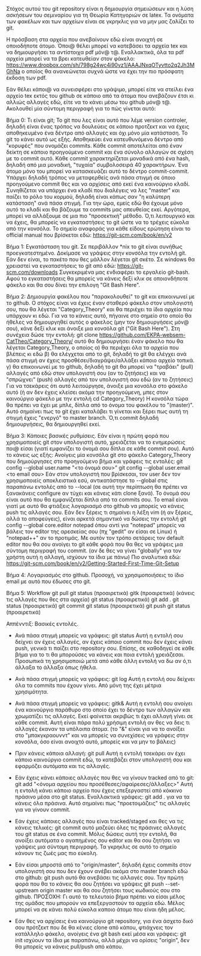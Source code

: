 Στόχος αυτού του git repository είναι η δημιουργία σημειώσεων και η λύση ασκήσεων του σεμιναρίου για τη Θεωρία Κατηγοριών σε latex. Τα ονόματα των φακέλων και των αρχείων είναι σε γκρηκλις για να μην μας ζαλίζει το git.

Η πρόσβαση στα αρχεία που ανεβαίνουν εδώ είναι ανοιχτή σε οποιοδήποτε άτομο. Όποι@ θέλει μπορεί να κατεβάσει τα αρχεία tex και να δημιουργήσει τα αντίστοιχα pdf μόν@ τ@. Εναλλακτικά, όλα τα pdf αρχεία μπορεί να τα βρει κατευθείαν στον φάκελο:
https://www.dropbox.com/sh/798g24wc4i90vz1/AAAJNxqOTyvtto2q2Jh3MGhNa
ο οποίος θα ανανεώνεται συχνά ώστε να έχει την πιο πρόσφατη έκδοση των pdf.

Εάν θέλει κάποι@ να συνεισφέρει στο γράψιμο, μπορεί είτε να στείλει ένα αρχείο tex εκτός του github σε κάποιο από τα άτομα που ανεβάζουν έτσι κι αλλιώς αλλαγές εδώ, είτε να το κάνει μέσω του github μόν@ τ@. Ακολουθεί μία σύντομη περιγραφή για το πώς γίνεται αυτό:

Βήμα 0: Τι είναι git;
Το git που λες είναι αυτό που λέμε version controler, δηλαδή είναι ένας τρόπος να δουλεύεις σε κάποιο προτζεκτ και να έχεις αποθηκευμένο ένα δέντρο από αλλαγές και όχι μόνο μία κατάσταση. Το git το κάνει αυτό ως εξής. Αποθηκεύει ένα κατευθυνόμενο δέντρο από "κορυφές" που ονομάζει commits. Κάθε commit αποτελείται από έναν δείκτη σε κάποιο προηγούμενο commit και ένα σύνολο αλλαγών σε σχέση με το commit αυτό. Κάθε commit χαρακτηρίζεται μοναδικά από ένα hash, δηλαδή από μια μοναδική, "τυχαία" συμβολοσειρά 40 χαρακτήρων. Ένα άτομο μόνο του μπορεί να κατασκευάζει αυτό το δέντρο commit-commit. Υπάρχει δηλαδή τρόπος να μεταφερθείς ανά πάσα στιγμή σε όποιο προηγούμενο commit θες και να αρχίσεις από εκεί ένα καινούργιο κλαδί. Συνηθίζεται να υπάρχει ένα κλαδί που διαλέγεις να λες "master" και παίζει το ρόλο του κορμού, δηλαδή είναι κάπως σαν "η καλύτερη κατάσταση" ανά πάσα στιγμή. Για την ώρα, εμείς εδώ θα έχουμε μόνο αυτό το κλαδί και θα βάζουμε τα commits μας απευθείας εκεί. Αργότερα, μπορεί να αλλάξουμε σε μια πιο "προσεκτική" μέθοδο. Ό,τι λειτουργικό και να έχεις, θα μπορείς να εγκαταστήσεις το git ώστε να το τρέχεις εύκολα από την κονσόλα.
Το σημείο αναφοράς για κάθε είδους ερώτηση είναι το official manual που βρίσκεται εδώ: https://git-scm.com/book/en/v2

Βήμα 1: Εγκατάσταση του git.
Σε περιβάλλον *nix το git είναι συνήθως προεγκατεστημένο. Δοκίμασε να γράψεις στην κονσόλα την εντολή git. Εάν δεν είναι, το πακέτο που θες μάλλον λέγεται git σκέτο.
Σε windows θα χρειαστεί να εγκαταστήσεις το git από εδώ:
https://git-scm.com/downloads
Συγκεκριμένα μας ενδιαφέρει το εργαλείο git-bash. Αφού το εγκαταστήσεις θα μπορείς να κάνεις δεξί κλικ σε οποιονδήποτε φάκελο και θα σου δίνει την επιλογη "Git Bash Here".

Βήμα 2: Δημιουργία φακέλου που "παρακολουθεί" το git και επικοινωνεί με το github.
Ο στόχος είναι να έχεις έναν σταθερό φάκελο στον υπολογιστή σου, που θα λέγεται "Category_Theory" και θα περιέχει τα ίδια αρχεία που υπάρχουν κι εδώ. Για να το κάνεις αυτό, πήγαινε στο σημείο στο οποίο θα ήθελες να δημιουργηθεί αυτός ο φάκελος (μην τον δημιουργήσεις μόν@ σου), κάνε δεξί κλικ και άνοιξε μια κονσόλα git ("Git Bash Here"). Στη συνέχεια δώσε την εντολή:
git clone https://github.com/EKPA-websem-CatTheo/Category_Theory/
αυτό θα δημιουργήσει έναν φάκελο που θα λέγεται Category_Theory, ο οποίος
α) θα περιέχει όλα τα αρχεία που βλέπεις κι εδώ
β) θα ελέγχεται από το git, δηλαδή το git θα ελέγχει ανά πάσα στιγμή αν έχεις προσθέσει/διαγράψει/αλλάξει κάποιο αρχείο τοπικά.
γ) θα επικοινωνεί με το github, δηλαδή το git θα μπορεί να "τραβάει" (pull) αλλαγές από εδώ στον υπολογιστή σου (αν το ζητήσεις) και να "σπρώχνει" (push) αλλαγές από τον υπολογιστή σου εδώ (αν το ζητήσεις)
Για να τσεκάρεις ότι αυτό λειτούργησε, άνοιξε μια κονσόλα στο φάκελο αυτό (ή αν δεν έχεις κλείσει ακόμα την προηγούμενη, μπες στον καινούργιο φάκελο με την εντολή cd Category_Theory)
Η κονσόλα τώρα θα πρέπει να έχει με μπλε, δίπλα από το όνομα του φακέλου το "(master)". Αυτό σημαίνει πως το git έχει καταλάβει τι γίνεται και ξέρει πως αυτή τη στιγμή έχεις "ενεργό" το master branch. Ό,τι commit δηλαδή δημιουργήσεις, θα δημιουργηθεί εκεί.

Βήμα 3: Κάποιες βασικές ρυθμίσεις.
Εάν είναι η πρώτη φορά που χρησιμοποιείς git στον υπολογιστή αυτό, χρειάζεται να το ενημερώσεις ποι@ είσαι (γιατί εμφανίζει το όνομά σου δίπλα σε κάθε commit σου). Αυτό το κάνεις ως εξής:
Ανοίγεις μία κονσόλα git στο φάκελο Category_Theory που δημιούργησες στο προηγούμενο βήμα και γράφεις τις εντολές:
git config --global user.name "<το όνομά σου>"
git config --global user.email <το email σου>
Εάν στον υπολογιστή που βρίσκεσαι, τον user δεν τον χρησιμοποιείς αποκλειστικά εσύ, αντικατάστησε το --global στις παραπάνω εντολές από το --local (σε αυτή την περίπτωση θα πρέπει να ξανακάνεις configure αν τύχει και κάνεις κάτι clone ξανά).
Το όνομά σου είναι αυτό που θα εμφανίζεται δίπλα από τα commits σου. Το email είναι γιατί με αυτό θα φτιάξεις λογαριασμό στο github να μπορείς να κάνεις push τις αλλαγές σου.
Εάν δεν ξέρεις τι σημαίνει η λέξη vim (ή αν ξέρεις, αλλά το αποφεύγεις), είναι αρκετά σημαντικό να δώσεις την εντολή
git config --global core.editor notepad
όπου αντί για "notepad" μπορείς να βάλεις τον editor της αρεσκείας σου (πχ "gedit" αν είσαι σε Linux) ή "notepad++" αν το προτιμάς. Με αυτόν τον τρόπο σετάρεις τον default editor που θα σου ανοίγει το git κάθε φορά που θα θες να γράψεις μια σύντομη περιγραφή του commit. (αν δε θες να γίνει "globally" για τον χρήστη αυτή η αλλαγή, ισχύουν τα ίδια με πάνω)
Πιο αναλυτικά εδώ: https://git-scm.com/book/en/v2/Getting-Started-First-Time-Git-Setup

Βήμα 4: Λογαριασμός στο github.
Προσοχή, να χρησιμοποιήσεις το ίδιο email με αυτό που έδωσες στο git.

Βήμα 5: Workflow
git pull
git status (προαιρετικά)
gitk (προαιρετικά)
(κάνεις τις αλλαγές που θες στα αρχεία)
git status (προαιρετικά)
git add .
git status (προαιρετικά)
git commit
git status (προαιρετικά)
git push
git status (προαιρετικά)

Αππένντιξ: Βασικές εντολές.
* Ανά πάσα στιγμή μπορείς να γράφεις:
git status
Αυτή η εντολή σου δείχνει αν έχεις αλλαγές, αν έχεις κάποιο commit που δεν έχεις κάνει push, γενικά τι παίζει στο repository σου. Επίσης, σε καθοδηγεί σε κάθε βήμα για το τι θα μπορούσες να κάνεις και ποια εντολή χρειάζεσαι. Προσωπικά τη χρησιμοποιώ μετά από κάθε άλλη εντολή να δω αν ό,τι άλλαξα το άλλαξα όπως ήθελα.

* Ανά πάσα στιγμή μπορείς να γράφεις:
git log
Αυτή η εντολή σου δείχνει όλα τα commits που έχουν γίνει. Από μόνη της έχει μέτρια χρησιμότητα.

* Ανά πάσα στιγμή μπορείς να γράφεις:
gitk&
Αυτή η εντολή σου ανοίγει ένα καινούργιο παράθυρο στο οποίο έχει το δέντρο των αλλαγών και χρωματίζει τις αλλαγές. Εκεί φαίνεται ακριβώς τι έχει αλλαγή γίνει σε κάθε commit. Αυτή είναι πάρα πολύ χρήσιμη εντολή αν θες να δεις τι αλλαγές έκαναν τα υπόλοιπα άτομα. (το "&" είναι για να το ανοίξει στο "μπακγκραουνντ" και να μπορείς να συνεχίσεις να γράφεις στην κονσόλα, όσο είναι ανοιχτό αυτό, μπορείς και να μην το βάλεις)

* Πριν κάνεις κάποια αλλαγή:
git pull
Αυτή η εντολή τσεκάρει αν έχει κάποιο καινούργιο commit εδώ, το κατεβάζει στον υπολογιστή σου και εφαρμόζει αυτόματα και τις αλλαγές.

* Εάν έχεις κάνει κάποιες αλλαγές που θες να γίνουν tracked από το git:
git add "<όνομα αρχείου που προσέθεσες/αφαίρεσες/άλλαξες>"
Αυτή η εντολή κάνει κάποιο αρχείο που έχεις επεξεργαστεί από κόκκινο πράσινο μέσα στο git status. Εναλλακτικά γράφεις:
git add .
για να τα κάνεις όλα πράσινα. Αυτό σημαίνει πως "προετοιμάζεις" τις αλλαγές για να γίνουν commit.

* Εάν έχεις κάποιες αλλαγές που είναι tracked/staged και θες να τις κάνεις τελικές:
git commit
αυτό μαζεύει όλες τις πράσινες αλλαγές του git status σε ένα commit. Μόλις δώσεις αυτή την εντολή, θα ανοίξει αυτόματα ο αγαπημένος σου editor και θα σου ζητήσει να γράψεις μια σύντομη περιγραφή. Τα γκρηκλις σε αυτό το σημείο κάνουν τις ζωές μας πιο εύκολη.

* Εάν είσαι μπροστά από το "origin/master", δηλαδή έχεις commits στον υπολογιστή σου που δεν έχουν ανέβει ακόμα στο master branch εδώ στο github:
git push
αυτό θα ανεβάσει τις αλλαγές σου. Την πρώτη φορά που θα το κάνεις θα σου ζητήσει να γράψεις
git push --set-upstream origin master
και θα σου ζητήσει τους κωδικούς σου στο github.
ΠΡΟΣΟΧΗ: Γι αυτό το τελευταίο βήμα πρέπει να είσαι μέλος της ομάδας που μπορούν να επεξεργαστούν τα αρχεία εδώ. Μέλος μπορεί να σε κάνει πολύ εύκολα καποιο άτομο που είναι ήδη μέλος.

* Εάν θες να αρχίσεις ένα καινούργιο git repository, για ένα άσχετο δικό σου πρότζεκτ που δε θα κένιες clone από κάπου, φτιάχνεις τον κατάλληλο φάκελο, ανοίγεις ένα git bash εκεί μέσα και γράφεις:
git init
ισχύουν τα ίδια με παραπάνω, αλλά μέχρι να ορίσεις "origin", δεν θα μπορείς να κάνεις pull/push από κάπου.
